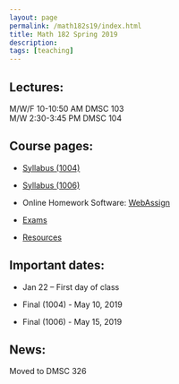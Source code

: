 ```yaml
---
layout: page
permalink: /math182s19/index.html
title: Math 182 Spring 2019
description: 
tags: [teaching]
---
```


## Lectures: 

M/W/F 10-10:50 AM DMSC 103 <br />
M/W   2:30-3:45 PM DMSC 104

## Course pages:

* <a href="/assets/math182_1004_S19_syll.pdf">Syllabus (1004)</a>

* <a href="/assets/math182_1006_S19_syll.pdf">Syllabus (1006)</a>

* Online Homework Software: [WebAssign](https://www.webassign.net/)

* <a href="/teaching/math182s19/exams/index.html">Exams</a>

* <a href="/teaching/math182s19/resources/index.html">Resources</a>

## Important dates:

* Jan 22 – First day of class

* Final (1004) - May 10, 2019
 
* Final (1006) - May 15, 2019

## News:

Moved to DMSC 326














